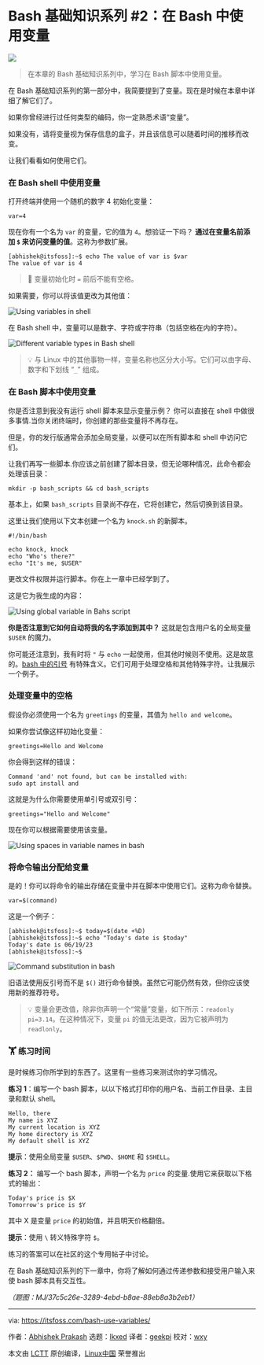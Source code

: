 [#]: subject: "Bash Basics Series #2: Using Variables in Bash"
[#]: via: "https://itsfoss.com/bash-use-variables/"
[#]: author: "Abhishek Prakash https://itsfoss.com/author/abhishek/"
[#]: collector: "lkxed"
[#]: translator: "geekpi"
[#]: reviewer: "wxy"
[#]: publisher: "wxy"
[#]: url: "https://linux.cn/article-15991-1.html"

Bash 基础知识系列 #2：在 Bash 中使用变量
======

![][0]

> 在本章的 Bash 基础知识系列中，学习在 Bash 脚本中使用变量。

在 Bash 基础知识系列的第一部分中，我简要提到了变量。现在是时候在本章中详细了解它们了。

如果你曾经进行过任何类型的编码，你一定熟悉术语“变量”。

如果没有，请将变量视为保存信息的盒子，并且该信息可以随着时间的推移而改变。

让我们看看如何使用它们。

### 在 Bash shell 中使用变量

打开终端并使用一个随机的数字 4 初始化变量：

```
var=4
```

现在你有一个名为 `var` 的变量，它的值为 `4`。想验证一下吗？ **通过在变量名前添加 `$` 来访问变量的值**。这称为参数扩展。

```
[abhishek@itsfoss]:~$ echo The value of var is $var
The value of var is 4
```

> 🚧 变量初始化时 `=` 前后不能有空格。

如果需要，你可以将该值更改为其他值：

![Using variables in shell][1]

在 Bash shell 中，变量可以是数字、字符或字符串（包括空格在内的字符）。

![Different variable types in Bash shell][2]

> 💡 与 Linux 中的其他事物一样，变量名称也区分大小写。它们可以由字母、数字和下划线 “`_`” 组成。


### 在 Bash 脚本中使用变量

你是否注意到我没有运行 shell 脚本来显示变量示例？ 你可以直接在 shell 中做很多事情.当你关闭终端时，你创建的那些变量将不再存在。

但是，你的发行版通常会添加全局变量，以便可以在所有脚本和 shell 中访问它们。

让我们再写一些脚本.你应该之前创建了脚本目录，但无论哪种情况，此命令都会处理该目录：

```
mkdir -p bash_scripts && cd bash_scripts
```

基本上，如果 `bash_scripts` 目录尚不存在，它将创建它，然后切换到该目录。

这里让我们使用以下文本创建一个名为 `knock.sh` 的新脚本。

```
#!/bin/bash

echo knock, knock
echo "Who's there?"
echo "It's me, $USER"
```

更改文件权限并运行脚本。你在上一章中已经学到了。

这是它为我生成的内容：

![Using global variable in Bahs script][3]

**你是否注意到它如何自动将我的名字添加到其中？** 这就是包含用户名的全局变量 `$USER` 的魔力。

你可能还注意到，我有时将 `"` 与 `echo` 一起使用，但其他时候则不使用。这是故意的。[bash 中的引号][4] 有特殊含义。它们可用于处理空格和其他特殊字符。让我展示一个例子。

### 处理变量中的空格

假设你必须使用一个名为 `greetings` 的变量，其值为 `hello and welcome`。

如果你尝试像这样初始化变量：

```
greetings=Hello and Welcome
```

你会得到这样的错误：

```
Command 'and' not found, but can be installed with:
sudo apt install and
```

这就是为什么你需要使用单引号或双引号：

```
greetings="Hello and Welcome"
```

现在你可以根据需要使用该变量。

![Using spaces in variable names in bash][5]

### 将命令输出分配给变量

是的！你可以将命令的输出存储在变量中并在脚本中使用它们。这称为命令替换。

```
var=$(command)
```

这是一个例子：

```
[abhishek@itsfoss]:~$ today=$(date +%D)
[abhishek@itsfoss]:~$ echo "Today's date is $today"
Today's date is 06/19/23
[abhishek@itsfoss]:~$
```

![Command substitution in bash][6]

旧语法使用反引号而不是 `$()` 进行命令替换。虽然它可能仍然有效，但你应该使用新的推荐符号。

> 💡 变量会更改值，除非你声明一个“常量”变量，如下所示：`readonly pi=3.14`。在这种情况下，变量 `pi` 的值无法更改，因为它被声明为 `readlonly`。

### 🏋️ 练习时间

是时候练习你所学到的东西了。这里有一些练习来测试你的学习情况。

**练习 1**：编写一个 bash 脚本，以以下格式打印你的用户名、当前工作目录、主目录和默认 shell。

```
Hello, there
My name is XYZ
My current location is XYZ
My home directory is XYZ
My default shell is XYZ
```

**提示**：使用全局变量 `$USER`、`$PWD`、`$HOME` 和 `$SHELL`。

**练习 2：** 编写一个 bash 脚本，声明一个名为 `price` 的变量.使用它来获取以下格式的输出：

```
Today's price is $X
Tomorrow's price is $Y
```

其中 X 是变量 `price` 的初始值，并且明天价格翻倍。

**提示**：使用 `\` 转义特殊字符 `$`。

练习的答案可以在社区的这个专用帖子中讨论。

在 Bash 基础知识系列的下一章中，你将了解如何通过传递参数和接受用户输入来使 bash 脚本具有交互性。

*（题图：MJ/37c5c26e-3289-4ebd-b8ae-88eb8a3b2eb1）*

--------------------------------------------------------------------------------

via: https://itsfoss.com/bash-use-variables/

作者：[Abhishek Prakash][a]
选题：[lkxed][b]
译者：[geekpi](https://github.com/geekpi)
校对：[wxy](https://github.com/wxy)

本文由 [LCTT](https://github.com/LCTT/TranslateProject) 原创编译，[Linux中国](https://linux.cn/) 荣誉推出

[a]: https://itsfoss.com/author/abhishek/
[b]: https://github.com/lkxed/
[1]: https://itsfoss.com/content/images/2023/06/Using-variables-in-shell.png
[2]: https://itsfoss.com/content/images/2023/06/bash-variables-types.png
[3]: https://itsfoss.com/content/images/2023/06/using-global-variable-bash-script.png
[4]: https://linuxhandbook.com:443/quotes-in-bash/
[5]: https://itsfoss.com/content/images/2023/06/using-spaces-in-bash-variable.png
[6]: https://itsfoss.com/content/images/2023/06/command-substitue-bash-variable.png
[0]: https://img.linux.net.cn/data/attachment/album/202307/12/111750bzruv9jiako6j694.jpg